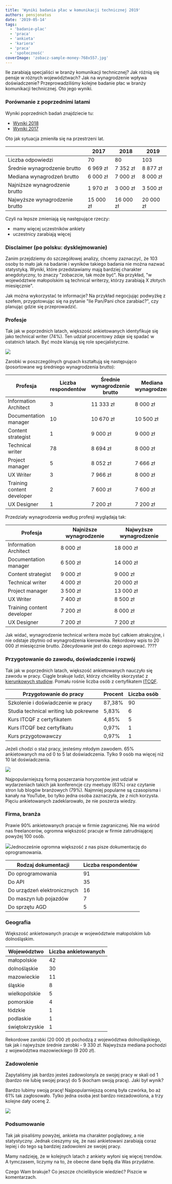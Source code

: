 ```yaml
---
title: 'Wyniki badania płac w komunikacji technicznej 2019'
authors: pensjonatus
date: '2019-05-14'
tags:
  - 'badanie-plac'
  - 'praca'
  - 'ankieta'
  - 'kariera'
  - 'praca'
  - 'społeczność'
coverImage: 'zobacz-sample-money-768x557.jpg'
---
```


Ile zarabiają specjaliści w branży komunikacji technicznej? Jak różnią się
pensje w różnych województwach? Jak na wynagrodzenie wpływa doświadczenie?
Przeprowadziliśmy kolejne badanie płac w branży komunikacji technicznej. Oto
jego wyniki.

<!--truncate-->

### Porównanie z poprzednimi latami

Wyniki poprzednich badań znajdziecie tu:

- [Wyniki 2018](http://techwriter.pl/wyniki-badania-plac-w-komunikacji-technicznej-2018/)
- [Wyniki 2017](http://techwriter.pl/wyniki-badania-plac-w-komunikacji-technicznej/)

Oto jak sytuacja zmieniła się na przestrzeni lat.

|                                | 2017      | 2018      | 2019      |
| ------------------------------ | --------- | --------- | --------- |
| Liczba odpowiedzi              | 70        | 80        | 103       |
| Średnie wynagrodzenie brutto   | 6 969 zł  | 7 352 zł  | 8 877 zł  |
| Mediana wynagrodzeń brutto     | 6 000 zł  | 7 000 zł  | 8 000 zł  |
| Najniższe wynagrodzenie brutto | 1 970 zł  | 3 000 zł  | 3 500 zł  |
| Najwyższe wynagrodzenie brutto | 15 000 zł | 16 000 zł | 20 000 zł |

Czyli na lepsze zmieniają się następujące rzeczy:

- mamy więcej uczestników ankiety
- uczestnicy zarabiają więcej

### Disclaimer (po polsku: dysklejmowanie)

Zanim przejdziemy do szczegółowej analizy, chcemy zaznaczyć, że 103 osoby to
mało jak na badanie i wyników takiego badania nie można nazwać statystyką.
Wyniki, które przedstawiamy mają bardziej charakter anegdotyczny, to znaczy
"zobaczcie, tak może być". Na przykład, "w województwie małopolskim są technical
writerzy, którzy zarabiają X złotych miesięcznie".

Jak można wykorzystać te informacje? Na przykład negocjując podwyżkę z szefem,
przygotowując się na pytanie "Ile Pan/Pani chce zarabiać?", czy planując gdzie
się przeprowadzić.

### Profesje

Tak jak w poprzednich latach, większość ankietowanych identyfikuje się jako
technical writer (74%). Ten udział procentowy zdaje się spadać w ostatnich
latach. Być może klarują się role specjalistyczne.

![](images/percentage-of-technical-writers.png)

Zarobki w poszczególnych grupach kształtują się następująco (posortowane wg
średniego wynagrodzenia brutto):

| Profesja                   | Liczba respondentów | Średnie wynagrodzenie brutto | Mediana wynagrodzeń |
| -------------------------- | ------------------- | ---------------------------- | ------------------- |
| Information Architect      | 3                   | 11 333 zł                    | 8 000 zł            |
| Documentation manager      | 10                  | 10 670 zł                    | 10 500 zł           |
| Content strategist         | 1                   | 9 000 zł                     | 9 000 zł            |
| Technical writer           | 78                  | 8 694 zł                     | 8 000 zł            |
| Project manager            | 5                   | 8 052 zł                     | 7 666 zł            |
| UX Writer                  | 3                   | 7 966 zł                     | 8 000 zł            |
| Training content developer | 2                   | 7 600 zł                     | 7 600 zł            |
| UX Designer                | 1                   | 7 200 zł                     | 7 200 zł            |

Przedziały wynagrodzenia według profesji wyglądają tak:

| Profesja                   | Najniższe wynagrodzenie | Najwyższe wynagrodzenie |
| -------------------------- | ----------------------- | ----------------------- |
| Information Architect      | 8 000 zł                | 18 000 zł               |
| Documentation manager      | 6 500 zł                | 14 000 zł               |
| Content strategist         | 9 000 zł                | 9 000 zł                |
| Technical writer           | 4 000 zł                | 20 000 zł               |
| Project manager            | 3 500 zł                | 13 000 zł               |
| UX Writer                  | 7 400 zł                | 8 500 zł                |
| Training content developer | 7 200 zł                | 8 000 zł                |
| UX Designer                | 7 200 zł                | 7 200 zł                |

Jak widać, wynagrodzenie technical writera może być całkiem atrakcyjne, i nie
odstaje zbytnio od wynagrodzenia kierownika. Rekordowy wpis to 20 000 zł
miesięcznie brutto. Zdecydowanie jest do czego aspirować. ????

### Przygotowanie do zawodu, doświadczenie i rozwój

Tak jak w poprzednich latach, większość ankietowanych nauczyło się zawodu w
pracy. Ciągle brakuje ludzi, którzy chcieliby skorzystać z
[kierunkowych studiów](https://www.vistula.edu.pl/kierunki-studiow/kontynuacja-edukacji/studia-podyplomowe/informatyka/komunikacja-techniczna).
Pomału rośnie liczba osób z certyfikatem [ITCQF](http://itcqf.org/).

| Przygotowanie do pracy                | Procent | Liczba osób |
| ------------------------------------- | ------- | ----------- |
| Szkolenie i doświadczenie w pracy     | 87,38%  | 90          |
| Studia technical writing lub pokrewne | 5,83%   | 6           |
| Kurs ITCQF z certyfikatem             | 4,85%   | 5           |
| Kurs ITCQF bez certyfikatu            | 0,97%   | 1           |
| Kurs przygotowawczy                   | 0,97%   | 1           |

Jeżeli chodzi o staż pracy, jesteśmy młodym zawodem. 65% ankietowanych ma od 0
to 5 lat doświadczenia. Tylko 9 osób ma więcej niż 10 lat doświadczenia.

![](images/Staz-pracy.png)

Najpopularniejszą formą poszerzania horyzontów jest udział w wydarzeniach takich
jak konferencje czy meetupy (63%) oraz czytanie stron lub blogów branżowych
(79%). Najmniej popularne są czasopisma i kanały na YouTube, bo tylko jedna
osoba zaznaczyła, że z nich korzysta. Pięciu ankietowanych zadeklarowało, że nie
poszerza wiedzy.

### Firma, branża

Prawie 90% ankietowanych pracuje w firmie zagranicznej. Nie ma wśród nas
freelancerów, ogromna większość pracuje w firmie zatrudniającej powyżej 100
osób.

![](images/wielkosc-firmy.png)Jednocześnie ogromna większość z nas pisze
dokumentację do oprogramowania.

| Rodzaj dokumentacji         | Liczba respondentów |
| --------------------------- | ------------------- |
| Do oprogramowania           | 91                  |
| Do API                      | 35                  |
| Do urządzeń elektronicznych | 16                  |
| Do maszyn lub pojazdów      | 7                   |
| Do sprzętu AGD              | 5                   |

### Geografia

Większość ankietowanych pracuje w województwie małopolskim lub dolnośląskim.

| Województwo    | Liczba ankietowanych |
| -------------- | -------------------- |
| małopolskie    | 42                   |
| dolnośląskie   | 30                   |
| mazowieckie    | 11                   |
| śląskie        | 8                    |
| wielkopolskie  | 5                    |
| pomorskie      | 4                    |
| łódzkie        | 1                    |
| podlaskie      | 1                    |
| świętokrzyskie | 1                    |

Rekordowe zarobki (20 000 zł) pochodzą z województwa dolnośląskiego, tak jak i
najwyższe średnie zarobki - 9 330 zł. Najwyższa mediana pochodzi z województwa
mazowieckiego (9 200 zł).

### Zadowolenie

Zapytaliśmy jak bardzo jesteś zadowolony/a ze swojej pracy w skali od 1 (bardzo
nie lubię swojej pracy) do 5 (kocham swoją pracę). Jaki był wynik?

Bardzo lubimy swoją pracę! Najpopularniejszą oceną była czwórka, bo aż 61% tak
zagłosowało. Tylko jedna osoba jest bardzo niezadowolona, a trzy kolejne dały
ocenę 2.

![](images/happiness.png)

### Podsumowanie

Tak jak pisaliśmy powyżej, ankieta ma charakter poglądowy, a nie statystyczny.
Jednak cieszymy się, że nasi ankietowani zarabiają coraz lepiej i do tego są
bardziej zadowoleni ze swojej pracy.

Mamy nadzieję, że w kolejnych latach z ankiety wyłoni się więcej trendów. A
tymczasem, liczymy na to, że obecne dane będą dla Was przydatne.

Czego Wam brakuje? Co jeszcze chcielibyście wiedzieć? Piszcie w komentarzach.

